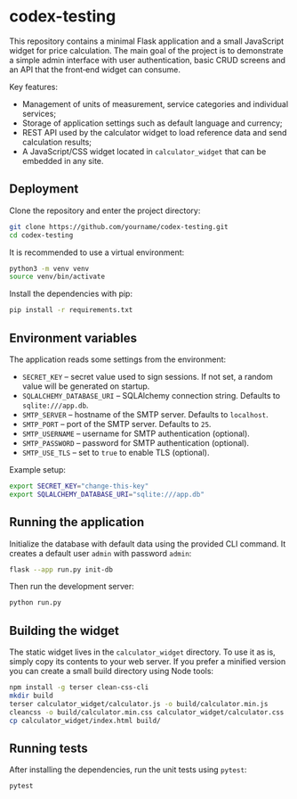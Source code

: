 # codex-testing

This repository contains a minimal Flask application and a small JavaScript
widget for price calculation. The main goal of the project is to demonstrate a
simple admin interface with user authentication, basic CRUD screens and an API
that the front‑end widget can consume.

Key features:

- Management of units of measurement, service categories and individual
  services;
- Storage of application settings such as default language and currency;
- REST API used by the calculator widget to load reference data and send
  calculation results;
- A JavaScript/CSS widget located in `calculator_widget` that can be embedded in
  any site.

## Deployment

Clone the repository and enter the project directory:

```bash
git clone https://github.com/yourname/codex-testing.git
cd codex-testing
```

It is recommended to use a virtual environment:

```bash
python3 -m venv venv
source venv/bin/activate
```

Install the dependencies with pip:

```bash
pip install -r requirements.txt
```

## Environment variables

The application reads some settings from the environment:

- `SECRET_KEY` – secret value used to sign sessions. If not set, a random
  value will be generated on startup.
- `SQLALCHEMY_DATABASE_URI` – SQLAlchemy connection string. Defaults to
  `sqlite:///app.db`.
- `SMTP_SERVER` – hostname of the SMTP server. Defaults to `localhost`.
- `SMTP_PORT` – port of the SMTP server. Defaults to `25`.
- `SMTP_USERNAME` – username for SMTP authentication (optional).
- `SMTP_PASSWORD` – password for SMTP authentication (optional).
- `SMTP_USE_TLS` – set to `true` to enable TLS (optional).


Example setup:

```bash
export SECRET_KEY="change-this-key"
export SQLALCHEMY_DATABASE_URI="sqlite:///app.db"
```

## Running the application

Initialize the database with default data using the provided CLI command. It
creates a default user `admin` with password `admin`:

```bash
flask --app run.py init-db
```

Then run the development server:

```bash
python run.py
```

## Building the widget

The static widget lives in the `calculator_widget` directory. To use it as is,
simply copy its contents to your web server. If you prefer a minified version
you can create a small build directory using Node tools:

```bash
npm install -g terser clean-css-cli
mkdir build
terser calculator_widget/calculator.js -o build/calculator.min.js
cleancss -o build/calculator.min.css calculator_widget/calculator.css
cp calculator_widget/index.html build/
```

## Running tests

After installing the dependencies, run the unit tests using `pytest`:

```bash
pytest
```
